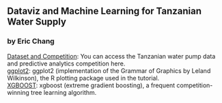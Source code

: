 ## Dataviz and Machine Learning for Tanzanian Water Supply
### by Eric Chang
[Dataset and Competition](http://www.drivendata.org/competitions/7/): You can access the Tanzanian water pump data and predictive analytics competition here.  
[ggplot2](http://ggplot2.org/): ggplot2 (implementation of the Grammar of Graphics by Leland Wilkinson), the R plotting package used in the tutorial.  
[XGBOOST](https://xgboost.readthedocs.io/en/latest/): xgboost (extreme gradient boosting), a frequent competition-winning tree learning algorithm.